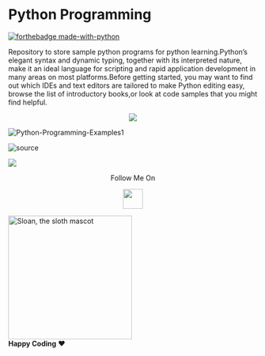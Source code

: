 # Python Programming


[![forthebadge made-with-python](http://ForTheBadge.com/images/badges/made-with-python.svg)](https://www.python.org/)

Repository to store sample python programs for python learning.Python’s elegant syntax and dynamic typing, together with its interpreted nature, make it an ideal language for scripting and rapid application development in many areas on most platforms.Before getting started, you may want to find out which IDEs and text editors are tailored to make Python editing easy, browse the list of introductory books,or look at code samples that you might find helpful.
</p> 
<p align="center"><img src="https://img.shields.io/badge/Author-adityamangal-green.svg"> 
</p>

![Python-Programming-Examples1](https://user-images.githubusercontent.com/68494604/92634690-49a85f00-f2f2-11ea-9d41-04171c300c0b.png)

![source](https://user-images.githubusercontent.com/68494604/94645884-950ac780-030a-11eb-9c8f-40d9740fc6ad.gif)

<img src="https://github-readme-stats.vercel.app/api?username=adityamangal1&&show_icons=true&title_color=ffffff&icon_color=bb2acf&text_color=daf7dc&bg_color=ffba2c">


<p align="center">
  Follow Me On
</p>
<p align="center">
  <a href="https://www.instagram.com/adityamangal/">
    <img src="http://clipart-library.com/images_k/instagram-png-transparent/instagram-png-transparent-16.png" width="40" height="40">
    </a>
</p>


  <img alt="Sloan, the sloth mascot" width="250px" src="https://thepracticaldev.s3.amazonaws.com/uploads/user/profile_image/31047/af153cd6-9994-4a68-83f4-8ddf3e13f0bf.jpg">
  <br>
  <strong>Happy Coding</strong> ❤️
</p>
